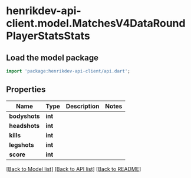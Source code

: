 # henrikdev-api-client.model.MatchesV4DataRoundPlayerStatsStats

## Load the model package
```dart
import 'package:henrikdev-api-client/api.dart';
```

## Properties
Name | Type | Description | Notes
------------ | ------------- | ------------- | -------------
**bodyshots** | **int** |  | 
**headshots** | **int** |  | 
**kills** | **int** |  | 
**legshots** | **int** |  | 
**score** | **int** |  | 

[[Back to Model list]](../README.md#documentation-for-models) [[Back to API list]](../README.md#documentation-for-api-endpoints) [[Back to README]](../README.md)


